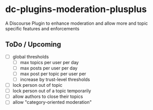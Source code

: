 # dc-plugins-moderation-plusplus
A Discourse Plugin to enhance moderation and allow more and topic specific features and enforcements


## ToDo / Upcoming

 - [ ] global thresholds
    - [ ] max topics per user per day
    - [ ] max posts per user per day
    - [ ] max post per topic per user per 
    - [ ] increase by trust-level thresholds
 - [ ] lock person out of topic
 - [ ] lock person out of a topic temporarily
 - [ ] allow authors to close their topics
 - [ ] allow "category-oriented moderation"